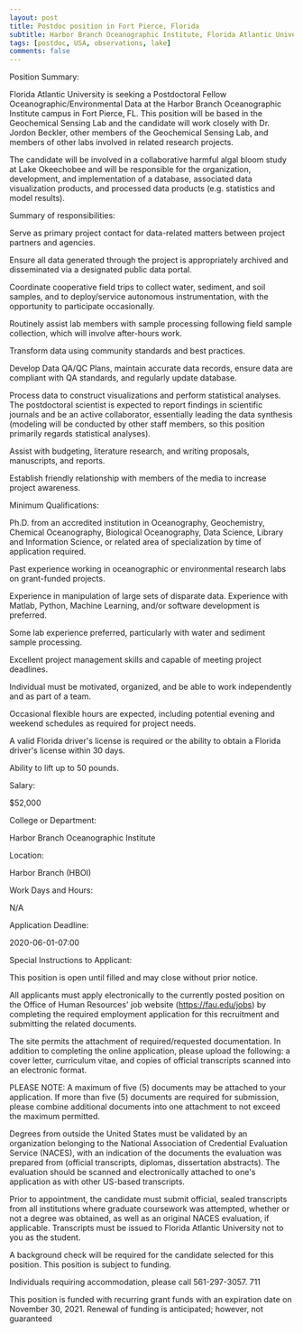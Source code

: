 ```yaml
---
layout: post
title: Postdoc position in Fort Pierce, Florida
subtitle: Harbor Branch Oceanographic Institute, Florida Atlantic University
tags: [postdoc, USA, observations, lake]
comments: false
---
```

Position Summary:

Florida Atlantic University is seeking a Postdoctoral Fellow Oceanographic/Environmental Data at the Harbor Branch Oceanographic Institute campus in Fort Pierce, FL. This position will be based in the Geochemical Sensing Lab and the candidate will work closely with Dr. Jordon Beckler, other members of the Geochemical Sensing Lab, and members of other labs involved in related research projects.

The candidate will be involved in a collaborative harmful algal bloom study at Lake Okeechobee and will be responsible for the organization, development, and implementation of a database, associated data visualization products, and processed data products (e.g. statistics and model results).



Summary of responsibilities:

Serve as primary project contact for data-related matters between project partners and agencies.

Ensure all data generated through the project is appropriately archived and disseminated via a designated public data portal.

Coordinate cooperative field trips to collect water, sediment, and soil samples, and to deploy/service autonomous instrumentation, with the opportunity to participate occasionally.

Routinely assist lab members with sample processing following field sample collection, which will involve after-hours work.

Transform data using community standards and best practices.

Develop Data QA/QC Plans, maintain accurate data records, ensure data are compliant with QA standards, and regularly update database.

Process data to construct visualizations and perform statistical analyses. The postdoctoral scientist is expected to report findings in scientific journals and be an active collaborator, essentially leading the data synthesis (modeling will be conducted by other staff members, so this position primarily regards statistical analyses).

Assist with budgeting, literature research, and writing proposals, manuscripts, and reports.

Establish friendly relationship with members of the media to increase project awareness.



Minimum Qualifications:

Ph.D. from an accredited institution in Oceanography, Geochemistry, Chemical Oceanography, Biological Oceanography, Data Science, Library and Information Science, or related area of specialization by time of application required.

Past experience working in oceanographic or environmental research labs on grant-funded projects.

Experience in manipulation of large sets of disparate data. Experience with Matlab, Python, Machine Learning, and/or software development is preferred.

Some lab experience preferred, particularly with water and sediment sample processing.

Excellent project management skills and capable of meeting project deadlines.

Individual must be motivated, organized, and be able to work independently and as part of a team.

Occasional flexible hours are expected, including potential evening and weekend schedules as required for project needs.

A valid Florida driver's license is required or the ability to obtain a Florida driver's license within 30 days.

Ability to lift up to 50 pounds.



Salary:

$52,000



College or Department:

Harbor Branch Oceanographic Institute



Location:

Harbor Branch (HBOI)



Work Days and Hours:

N/A



Application Deadline:

2020-06-01-07:00



Special Instructions to Applicant:

This position is open until filled and may close without prior notice.

All applicants must apply electronically to the currently posted position on the Office of Human Resources' job website (https://fau.edu/jobs) by completing the required employment application for this recruitment and submitting the related documents.

The site permits the attachment of required/requested documentation. In addition to completing the online application, please upload the following: a cover letter, curriculum vitae, and copies of official transcripts scanned into an electronic format.

PLEASE NOTE: A maximum of five (5) documents may be attached to your application. If more than five (5) documents are required for submission, please combine additional documents into one attachment to not exceed the maximum permitted.

Degrees from outside the United States must be validated by an organization belonging to the National Association of Credential Evaluation Service (NACES), with an indication of the documents the evaluation was prepared from (official transcripts, diplomas, dissertation abstracts). The evaluation should be scanned and electronically attached to one's application as with other US-based transcripts.

Prior to appointment, the candidate must submit official, sealed transcripts from all institutions where graduate coursework was attempted, whether or not a degree was obtained, as well as an original NACES evaluation, if applicable. Transcripts must be issued to Florida Atlantic University not to you as the student.

A background check will be required for the candidate selected for this position. This position is subject to funding.

Individuals requiring accommodation, please call 561-297-3057. 711

This position is funded with recurring grant funds with an expiration date on November 30, 2021. Renewal of funding is anticipated; however, not guaranteed
